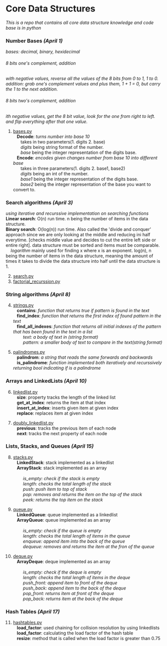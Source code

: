 # Core Data Structures
*This is a repo that contains all core data structure knowledge and code base is in python*

### Number Bases *(April 1)*
*bases: decimal, binary, hexidecimal*

###### 8 bits one's complement, addition
*with negative values, reverse all the values of the 8 bits from 0 to 1, 1 to 0.\
*addition*: grab one's complement values and plus them, 1 + 1 = 0, but carry the 1 to the next addition.*
###### 8 bits two's complement, addition
*ith negative values, get the 8 bit value, look for the one from right to left. and flip everything after that one value.*
	
1. [bases.py](https://github.com/RinniSwift/CoreDataStructures/blob/master/bases.py)\
&nbsp;&nbsp;&nbsp;**Decode**: *turns number into base 10*\
&nbsp;&nbsp;&nbsp;&nbsp;&nbsp;&nbsp;takes in two parameters(1. digits 2. base)\
&nbsp;&nbsp;&nbsp;&nbsp;&nbsp;&nbsp;*digits* being string format of the number.\
&nbsp;&nbsp;&nbsp;&nbsp;&nbsp;&nbsp;*base* being the integer representation of the digits base.\
&nbsp;&nbsp;&nbsp;**Encode**: *encodes given changes number from base 10 into different base*\
&nbsp;&nbsp;&nbsp;&nbsp;&nbsp;&nbsp;takes in three parameters(1. digits 2. base1, base2) \
&nbsp;&nbsp;&nbsp;&nbsp;&nbsp;&nbsp;*digits* being an int of the number.\
&nbsp;&nbsp;&nbsp;&nbsp;&nbsp;&nbsp;*base1* being the integer representation of the digits base.\
&nbsp;&nbsp;&nbsp;&nbsp;&nbsp;&nbsp;*base2* being the integer representation of the base you want to convert to.

### Search algorithms *(April 3)*
*using iterative and recurssive implementation on searching functions*\
**Linear search**: O(n) run time. n being the number of items in the data structure.\
**Binary search**: O(log(n)) run time. Also called the 'divide and conquer' approach since we are only looking at the middle and reducing ini half everytime. [checks middle value and decides to cut the entire left side or entire right]. data structure must be sorted and items must be comparable.\
&nbsp;&nbsp;&nbsp;&nbsp;*logarithm* mainly used for finding x where x is an exponent. log(n), n being the number of items in the data structure, meaning the amount of times it takes to divide the data structure into half until the data structure is 1.

2. [search.py](https://github.com/RinniSwift/CoreDataStructures/blob/master/search.py)
3. [factorial_recurssion.py](https://github.com/RinniSwift/CoreDataStructures/blob/master/factorial_recursion.py)

### String algorithms *(April 8)*
4. [strings.py](https://github.com/RinniSwift/CoreDataStructures/blob/master/strings.py)\
&nbsp;&nbsp;&nbsp;**contains**: *function that returns true if pattern is found in the text*\
&nbsp;&nbsp;&nbsp;**find_index**: *function that returns the first index of found pattern in the text*\
&nbsp;&nbsp;&nbsp;**find_all_indexes**: *function that returns all initial indexes of the pattern that has been found in the text in a list*\
&nbsp;&nbsp;&nbsp;&nbsp;&nbsp;&nbsp;&nbsp;&nbsp;*text: a body of text in (string format)*\
&nbsp;&nbsp;&nbsp;&nbsp;&nbsp;&nbsp;&nbsp;&nbsp;*pattern: a smaller body of text to compare in the text(string format)*

5. [palindromes.py](https://github.com/RinniSwift/CoreDataStructures/blob/master/palindromes.py)\
&nbsp;&nbsp;&nbsp;**palindrom**: *a string that reads the same forwards and backwards*\
&nbsp;&nbsp;&nbsp;**is_palindrome**: *function implemented both iteratively and recurssively returning bool indicating if is a palindrome*

### Arrays and LinkedLists *(April 10)*
6. [linkedlist.py](https://github.com/RinniSwift/CoreDataStructures/blob/master/linkedlist.py)\
&nbsp;&nbsp;&nbsp;**size**: property tracks the length of the linked list\
&nbsp;&nbsp;&nbsp;**get_at_index**: returns the item at that index\
&nbsp;&nbsp;&nbsp;**insert_at_index**: inserts given item at given index\
&nbsp;&nbsp;&nbsp;**replace**: replaces item at given index

7. [doubly_linkedlist.py](https://github.com/RinniSwift/CoreDataStructures/blob/master/doubly_linkedlist.py)\
&nbsp;&nbsp;&nbsp;**previous**: tracks the previous item of each node\
&nbsp;&nbsp;&nbsp;**next**: tracks the next property of each node

### Lists, Stacks, and Queues *(April 15)*
8. [stacks.py](https://github.com/RinniSwift/CoreDataStructures/blob/master/stack.py)\
&nbsp;&nbsp;&nbsp;**LinkedStack**: stack implemented as a linkedlist\
&nbsp;&nbsp;&nbsp;**ArrayStack**: stack implemented as an array\
\
&nbsp;&nbsp;&nbsp;&nbsp;&nbsp;&nbsp;&nbsp;&nbsp;*is_empty: check if the stack is empty*\
&nbsp;&nbsp;&nbsp;&nbsp;&nbsp;&nbsp;&nbsp;&nbsp;*length: checks the total length of the stack*\
&nbsp;&nbsp;&nbsp;&nbsp;&nbsp;&nbsp;&nbsp;&nbsp;*push: push item to top of stack*\
&nbsp;&nbsp;&nbsp;&nbsp;&nbsp;&nbsp;&nbsp;&nbsp;*pop: removes and returns the item on the top of the stack*\
&nbsp;&nbsp;&nbsp;&nbsp;&nbsp;&nbsp;&nbsp;&nbsp;*peek: returns the top item on the stack*

9. [queue.py](https://github.com/RinniSwift/CoreDataStructures/blob/master/queue.py)\
&nbsp;&nbsp;&nbsp;**LinkedQueue**: queue implemented as a linkedlist\
&nbsp;&nbsp;&nbsp;**ArrayQueue**: queue implemented as an array\
\
&nbsp;&nbsp;&nbsp;&nbsp;&nbsp;&nbsp;&nbsp;&nbsp;*is_empty: check if the queue is empty*\
&nbsp;&nbsp;&nbsp;&nbsp;&nbsp;&nbsp;&nbsp;&nbsp;*length: checks the total length of items in the queue*\
&nbsp;&nbsp;&nbsp;&nbsp;&nbsp;&nbsp;&nbsp;&nbsp;*enqueue: append item into the back of the queue*\
&nbsp;&nbsp;&nbsp;&nbsp;&nbsp;&nbsp;&nbsp;&nbsp;*dequeue: removes and returns the item at the fron of the queue*

10. [deque.py](https://github.com/RinniSwift/CoreDataStructures/blob/master/deque.py)\
&nbsp;&nbsp;&nbsp;**ArrayDeque**: deque implemented as an array\
\
&nbsp;&nbsp;&nbsp;&nbsp;&nbsp;&nbsp;&nbsp;&nbsp;*is_empty: check if the deque is empty*\
&nbsp;&nbsp;&nbsp;&nbsp;&nbsp;&nbsp;&nbsp;&nbsp;*length: checks the total length of items in the deque*\
&nbsp;&nbsp;&nbsp;&nbsp;&nbsp;&nbsp;&nbsp;&nbsp;*push_front: append item to front of the deque*\
&nbsp;&nbsp;&nbsp;&nbsp;&nbsp;&nbsp;&nbsp;&nbsp;*push_back: append item to the back of the deque*\
&nbsp;&nbsp;&nbsp;&nbsp;&nbsp;&nbsp;&nbsp;&nbsp;*pop_front: returns item at front of the deque*\
&nbsp;&nbsp;&nbsp;&nbsp;&nbsp;&nbsp;&nbsp;&nbsp;*pop_back: returns item at the back of the deque*

### Hash Tables *(April 17)*
11. [hashtables.py](https://github.com/RinniSwift/CoreDataStructures/blob/master/hashtable.py)\
&nbsp;&nbsp;&nbsp;**load_factor**: used chaining for collision resolution by using linkedlists\
&nbsp;&nbsp;&nbsp;**load_factor**: calculating the load factor of the hash table\
&nbsp;&nbsp;&nbsp;**resize**: method that is called when the load factor is greater than 0.75